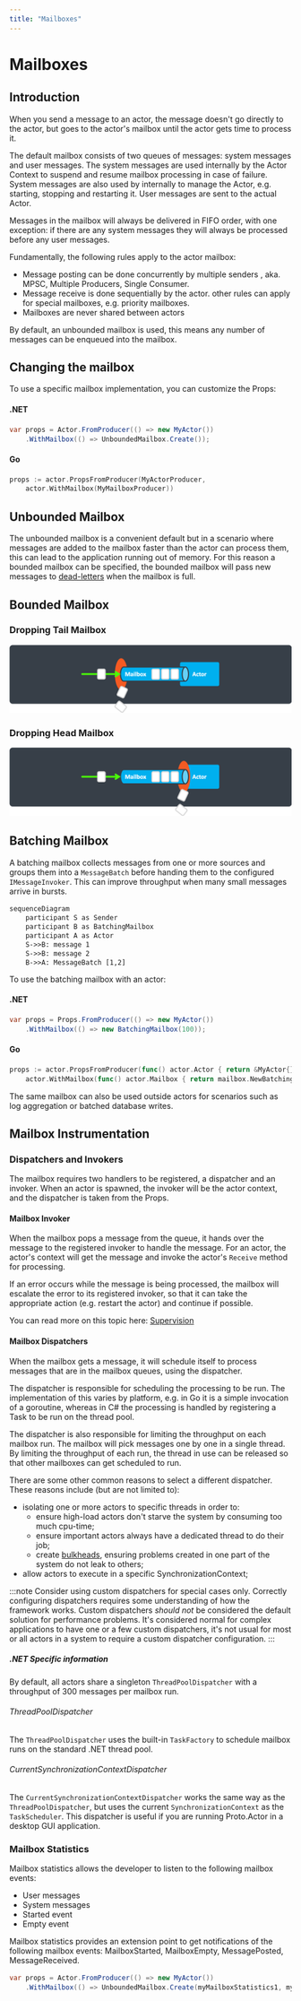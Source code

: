 ```yaml
---
title: "Mailboxes"
---
```


# Mailboxes

## Introduction

When you send a message to an actor, the message doesn't go directly to the actor, but goes to the actor's mailbox until the actor gets time to process it.

The default mailbox consists of two queues of messages: system messages and user messages. The system messages are used internally by the Actor Context to suspend and resume mailbox processing in case of failure. System messages are also used by internally to manage the Actor, e.g. starting, stopping and restarting it. User messages are sent to the actual Actor.

Messages in the mailbox will always be delivered in FIFO order, with one exception: if there are any system messages they will always be processed before any user messages.

Fundamentally, the following rules apply to the actor mailbox:

* Message posting can be done concurrently by multiple senders , aka. MPSC, Multiple Producers, Single Consumer.
* Message receive is done sequentially by the actor. other rules can apply for special mailboxes, e.g. priority mailboxes.
* Mailboxes are never shared between actors

By default, an unbounded mailbox is used, this means any number of messages can be enqueued into the mailbox.

## Changing the mailbox

To use a specific mailbox implementation, you can customize the Props:

#### .NET

```csharp
var props = Actor.FromProducer(() => new MyActor())
    .WithMailbox(() => UnboundedMailbox.Create());
```

#### Go

```go
props := actor.PropsFromProducer(MyActorProducer,
    actor.WithMailbox(MyMailboxProducer))
```


## Unbounded Mailbox

The unbounded mailbox is a convenient default but in a scenario where messages are added to the mailbox faster than the actor can process them, this can lead to the application running out of memory. For this reason a bounded mailbox can be specified, the bounded mailbox will pass new messages to [dead-letters](deadletter.md) when the mailbox is full.

## Bounded Mailbox

### Dropping Tail Mailbox

![Dropping tail mailbox](images/dropping-tail-mailbox.png)

### Dropping Head Mailbox

![Dropping head mailbox](images/dropping-head-mailbox.png)

## Batching Mailbox

A batching mailbox collects messages from one or more sources and groups them into a `MessageBatch`
before handing them to the configured `IMessageInvoker`. This can improve throughput when many small
messages arrive in bursts.

```mermaid
sequenceDiagram
    participant S as Sender
    participant B as BatchingMailbox
    participant A as Actor
    S->>B: message 1
    S->>B: message 2
    B->>A: MessageBatch [1,2]
```

To use the batching mailbox with an actor:

#### .NET

```csharp
var props = Props.FromProducer(() => new MyActor())
    .WithMailbox(() => new BatchingMailbox(100));
```

#### Go

```go
props := actor.PropsFromProducer(func() actor.Actor { return &MyActor{} },
    actor.WithMailbox(func() actor.Mailbox { return mailbox.NewBatching(100) }))
```


The same mailbox can also be used outside actors for scenarios such as log aggregation or batched
database writes.

## Mailbox Instrumentation

### Dispatchers and Invokers

The mailbox requires two handlers to be registered, a dispatcher and an invoker. When an actor is spawned, the invoker will be the actor context, and the dispatcher is taken from the Props.

#### Mailbox Invoker

When the mailbox pops a message from the queue, it hands over the message to the registered invoker to handle the message. For an actor, the actor's context will get the message and invoke the actor's `Receive` method for processing. 

If an error occurs while the message is being processed, the mailbox will escalate the error to its registered invoker, so that it can take the appropriate action (e.g. restart the actor) and continue if possible.

You can read more on this topic here: [Supervision](supervision.md)

#### Mailbox Dispatchers

When the mailbox gets a message, it will schedule itself to process messages that are in the mailbox queues, using the dispatcher. 

The dispatcher is responsible for scheduling the processing to be run. 
The implementation of this varies by platform, e.g. in Go it is a simple invocation of a goroutine, whereas in C# the processing is handled by registering a Task to be run on the thread pool. 

The dispatcher is also responsible for limiting the throughput on each mailbox run. The mailbox will pick messages one by one in a single thread. By limiting the throughput of each run, the thread in use can be released so that other mailboxes can get scheduled to run.

There are some other common reasons to select a different dispatcher. These reasons include (but are not limited to):

* isolating one or more actors to specific threads in order to:
  * ensure high-load actors don't starve the system by consuming too much cpu-time;
  * ensure important actors always have a dedicated thread to do their job;
  * create [bulkheads](http://skife.org/architecture/fault-tolerance/2009/12/31/bulkheads.html), ensuring problems created in one part of the system do not leak to others;
* allow actors to execute in a specific SynchronizationContext;

:::note
Consider using custom dispatchers for special cases only. Correctly configuring dispatchers requires some understanding of how the framework works. Custom dispatchers *should not* be considered the default solution for performance problems. It's considered normal for complex applications to have one or a few custom dispatchers, it's not usual for most or all actors in a system to require a custom dispatcher configuration.
:::


##### .NET Specific information

By default, all actors share a singleton `ThreadPoolDispatcher` with a throughput of 300 messages per mailbox run.

###### ThreadPoolDispatcher

The `ThreadPoolDispatcher` uses the built-in `TaskFactory` to schedule mailbox runs on the standard .NET thread pool.

###### CurrentSynchronizationContextDispatcher

The `CurrentSynchronizationContextDispatcher` works the same way as the `ThreadPoolDispatcher`, but uses the current `SynchronizationContext` as the `TaskScheduler`. This dispatcher is useful if you are running Proto.Actor in a desktop GUI application.

### Mailbox Statistics

Mailbox statistics allows the developer to listen to the following mailbox events:

- User messages
- System messages
- Started event
- Empty event

Mailbox statistics provides an extension point to get notifications of the following mailbox events: MailboxStarted, MailboxEmpty, MessagePosted, MessageReceived.

```csharp
var props = Actor.FromProducer(() => new MyActor())
    .WithMailbox(() => UnboundedMailbox.Create(myMailboxStatistics1, myMailboxStatistics2));
```
